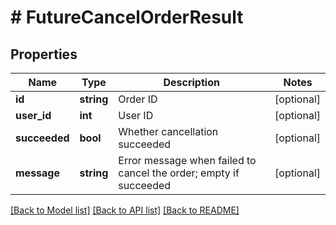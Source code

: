 # # FutureCancelOrderResult

## Properties

Name | Type | Description | Notes
------------ | ------------- | ------------- | -------------
**id** | **string** | Order ID | [optional] 
**user_id** | **int** | User ID | [optional] 
**succeeded** | **bool** | Whether cancellation succeeded | [optional] 
**message** | **string** | Error message when failed to cancel the order; empty if succeeded | [optional] 

[[Back to Model list]](../../README.md#documentation-for-models) [[Back to API list]](../../README.md#documentation-for-api-endpoints) [[Back to README]](../../README.md)
